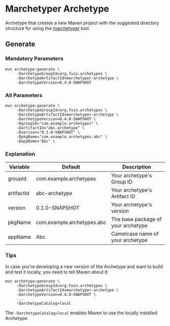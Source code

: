 # Marchetyper Archetype
Archetype that creates a new Maven project with the suggested directory structure for using the [marchetyper](https://github.com/fuinorg/marchetyper) tool.

## Generate

### Mandatory Parameters
```
mvn archetype:generate \
     -DarchetypeGroupId=org.fuin.archetypes \
     -DarchetypeArtifactId=marchetyper-archetype \
     -DarchetypeVersion=0.4.0-SNAPSHOT
```

### All Parameters
```
mvn archetype:generate \
     -DarchetypeGroupId=org.fuin.archetypes \
     -DarchetypeArtifactId=marchetyper-archetype \
     -DarchetypeVersion=0.4.0-SNAPSHOT \
     -DgroupId="com.example.archetypes" \
     -DartifactId="abc-archetype" \
     -Dversion="0.1.0-SNAPSHOT" \
     -DpkgName="com.example.archetypes.abc" \
     -DappName="Abc" \
```

### Explanation

| Variable     | Default                    | Description                        |
|--------------|----------------------------|------------------------------------|
| groupId      | com.example.archetypes     | Your archetype's Group ID          |
| artifactId   | abc-archetype              | Your archetype's Artifact ID       |
| version      | 0.1.0-SNAPSHOT             | Your archetype's version           |
| pkgName      | com.example.archetypes.abc | The base package of your archetype |
| appName      | Abc                        | Camelcase name of your archetype   |

### Tips
In case you're developing a new version of the Archetype and want to build and test it locally, you need to tell Maven about it:
```
mvn archetype:generate \
     -DarchetypeGroupId=org.fuin.archetypes \
     -DarchetypeArtifactId=marchetyper-archetype \
     -DarchetypeVersion=0.4.0-SNAPSHOT \
     ...
     -DarchetypeCatalog=local
```
The `-DarchetypeCatalog=local` enables Maven to use the locally installed Archetype.
